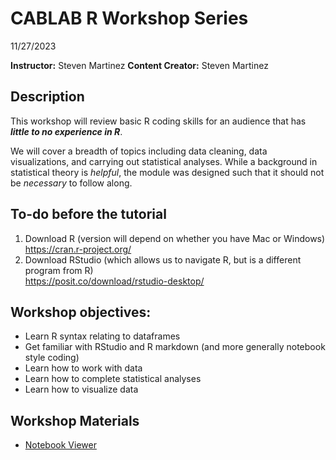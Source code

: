 # CABLAB R Workshop Series
11/27/2023  

__**Instructor:**__ Steven Martinez
__**Content Creator:**__ Steven Martinez

## Description
This workshop will review basic R coding skills for an audience that has ***little to no experience in R***. 

We will cover a breadth of topics including data cleaning, data visualizations, and carrying out statistical analyses. While a background in statistical theory is *helpful*, the module was designed such that it should not be *necessary* to follow along.

## To-do before the tutorial
1. Download R (version will depend on whether you have Mac or Windows)
         https://cran.r-project.org/
2. Download RStudio (which allows us to navigate R, but is a different program from R)  
         https://posit.co/download/rstudio-desktop/

## Workshop objectives:
- Learn R syntax relating to dataframes
- Get familiar with RStudio and R markdown (and more generally notebook style coding)
- Learn how to work with data
- Learn how to complete statistical analyses
- Learn how to visualize data

## Workshop Materials
- [Notebook Viewer](https://tu-coding-outreach-group.github.io/intro-to-coding-2023/R/index.html)
